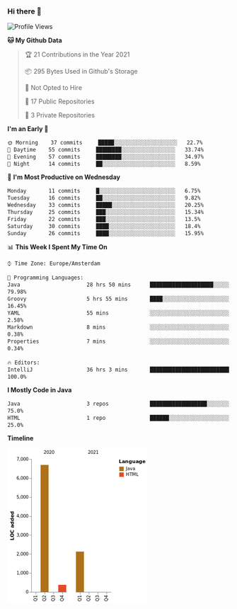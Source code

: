 ### Hi there 👋


<!--START_SECTION:waka-->
![Profile Views](http://img.shields.io/badge/Profile%20Views-1-blue)

**🐱 My Github Data** 

> 🏆 21 Contributions in the Year 2021
 > 
> 📦 295 Bytes Used in Github's Storage 
 > 
> 🚫 Not Opted to Hire
 > 
> 📜 17 Public Repositories 
 > 
> 🔑 3 Private Repositories  
 > 
**I'm an Early 🐤** 

```text
🌞 Morning    37 commits     █████░░░░░░░░░░░░░░░░░░░░   22.7% 
🌆 Daytime    55 commits     ████████░░░░░░░░░░░░░░░░░   33.74% 
🌃 Evening    57 commits     ████████░░░░░░░░░░░░░░░░░   34.97% 
🌙 Night      14 commits     ██░░░░░░░░░░░░░░░░░░░░░░░   8.59%

```
📅 **I'm Most Productive on Wednesday** 

```text
Monday       11 commits     █░░░░░░░░░░░░░░░░░░░░░░░░   6.75% 
Tuesday      16 commits     ██░░░░░░░░░░░░░░░░░░░░░░░   9.82% 
Wednesday    33 commits     █████░░░░░░░░░░░░░░░░░░░░   20.25% 
Thursday     25 commits     ███░░░░░░░░░░░░░░░░░░░░░░   15.34% 
Friday       22 commits     ███░░░░░░░░░░░░░░░░░░░░░░   13.5% 
Saturday     30 commits     ████░░░░░░░░░░░░░░░░░░░░░   18.4% 
Sunday       26 commits     ████░░░░░░░░░░░░░░░░░░░░░   15.95%

```


📊 **This Week I Spent My Time On** 

```text
⌚︎ Time Zone: Europe/Amsterdam

💬 Programming Languages: 
Java                     28 hrs 50 mins      ████████████████████░░░░░   79.98% 
Groovy                   5 hrs 55 mins       ████░░░░░░░░░░░░░░░░░░░░░   16.45% 
YAML                     55 mins             ░░░░░░░░░░░░░░░░░░░░░░░░░   2.58% 
Markdown                 8 mins              ░░░░░░░░░░░░░░░░░░░░░░░░░   0.38% 
Properties               7 mins              ░░░░░░░░░░░░░░░░░░░░░░░░░   0.34%

🔥 Editors: 
IntelliJ                 36 hrs 3 mins       █████████████████████████   100.0%

```

**I Mostly Code in Java** 

```text
Java                     3 repos             ██████████████████░░░░░░░   75.0% 
HTML                     1 repo              ██████░░░░░░░░░░░░░░░░░░░   25.0%

```


**Timeline**

![Chart not found](https://raw.githubusercontent.com/powercasgamer/powercasgamer/master/charts/bar_graph.png) 


<!--END_SECTION:waka-->
